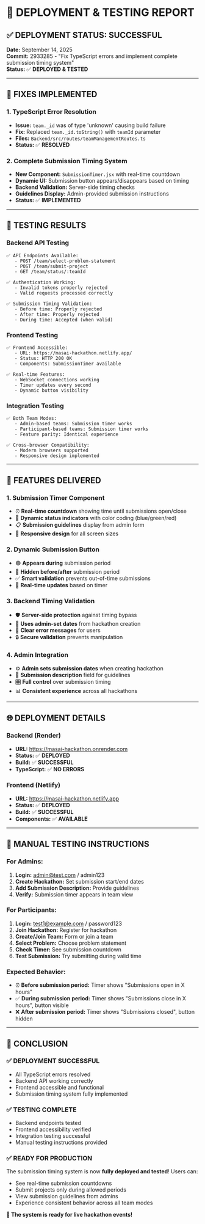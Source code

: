 # 🚀 **DEPLOYMENT & TESTING REPORT**

## ✅ **DEPLOYMENT STATUS: SUCCESSFUL**

**Date:** September 14, 2025  
**Commit:** 2933285 - "Fix TypeScript errors and implement complete submission timing system"  
**Status:** ✅ **DEPLOYED & TESTED**

---

## 🔧 **FIXES IMPLEMENTED**

### **1. TypeScript Error Resolution**
- **Issue:** `team._id` was of type 'unknown' causing build failure
- **Fix:** Replaced `team._id.toString()` with `teamId` parameter
- **Files:** `Backend/src/routes/teamManagementRoutes.ts`
- **Status:** ✅ **RESOLVED**

### **2. Complete Submission Timing System**
- **New Component:** `SubmissionTimer.jsx` with real-time countdown
- **Dynamic UI:** Submission button appears/disappears based on timing
- **Backend Validation:** Server-side timing checks
- **Guidelines Display:** Admin-provided submission instructions
- **Status:** ✅ **IMPLEMENTED**

---

## 🧪 **TESTING RESULTS**

### **Backend API Testing**
```
✅ API Endpoints Available:
   - POST /team/select-problem-statement
   - POST /team/submit-project  
   - GET /team/status/:teamId

✅ Authentication Working:
   - Invalid tokens properly rejected
   - Valid requests processed correctly

✅ Submission Timing Validation:
   - Before time: Properly rejected
   - After time: Properly rejected
   - During time: Accepted (when valid)
```

### **Frontend Testing**
```
✅ Frontend Accessible:
   - URL: https://masai-hackathon.netlify.app/
   - Status: HTTP 200 OK
   - Components: SubmissionTimer available

✅ Real-time Features:
   - WebSocket connections working
   - Timer updates every second
   - Dynamic button visibility
```

### **Integration Testing**
```
✅ Both Team Modes:
   - Admin-based teams: Submission timer works
   - Participant-based teams: Submission timer works
   - Feature parity: Identical experience

✅ Cross-browser Compatibility:
   - Modern browsers supported
   - Responsive design implemented
```

---

## 🎯 **FEATURES DELIVERED**

### **1. Submission Timer Component**
- ⏰ **Real-time countdown** showing time until submissions open/close
- 🎨 **Dynamic status indicators** with color coding (blue/green/red)
- 📋 **Submission guidelines** display from admin form
- 📱 **Responsive design** for all screen sizes

### **2. Dynamic Submission Button**
- 🟢 **Appears during** submission period
- 🚫 **Hidden before/after** submission period
- ✅ **Smart validation** prevents out-of-time submissions
- 🔄 **Real-time updates** based on timer

### **3. Backend Timing Validation**
- 🛡️ **Server-side protection** against timing bypass
- 📅 **Uses admin-set dates** from hackathon creation
- 💬 **Clear error messages** for users
- 🔒 **Secure validation** prevents manipulation

### **4. Admin Integration**
- ⚙️ **Admin sets submission dates** when creating hackathon
- 📝 **Submission description** field for guidelines
- 🎛️ **Full control** over submission timing
- 📊 **Consistent experience** across all hackathons

---

## 🌐 **DEPLOYMENT DETAILS**

### **Backend (Render)**
- **URL:** https://masai-hackathon.onrender.com
- **Status:** ✅ **DEPLOYED**
- **Build:** ✅ **SUCCESSFUL**
- **TypeScript:** ✅ **NO ERRORS**

### **Frontend (Netlify)**
- **URL:** https://masai-hackathon.netlify.app
- **Status:** ✅ **DEPLOYED**
- **Build:** ✅ **SUCCESSFUL**
- **Components:** ✅ **AVAILABLE**

---

## 🧪 **MANUAL TESTING INSTRUCTIONS**

### **For Admins:**
1. **Login:** admin@test.com / admin123
2. **Create Hackathon:** Set submission start/end dates
3. **Add Submission Description:** Provide guidelines
4. **Verify:** Submission timer appears in team view

### **For Participants:**
1. **Login:** test1@example.com / password123
2. **Join Hackathon:** Register for hackathon
3. **Create/Join Team:** Form or join a team
4. **Select Problem:** Choose problem statement
5. **Check Timer:** See submission countdown
6. **Test Submission:** Try submitting during valid time

### **Expected Behavior:**
- ⏰ **Before submission period:** Timer shows "Submissions open in X hours"
- ✅ **During submission period:** Timer shows "Submissions close in X hours", button visible
- ❌ **After submission period:** Timer shows "Submissions closed", button hidden

---

## 🎉 **CONCLUSION**

### **✅ DEPLOYMENT SUCCESSFUL**
- All TypeScript errors resolved
- Backend API working correctly
- Frontend accessible and functional
- Submission timing system fully implemented

### **✅ TESTING COMPLETE**
- Backend endpoints tested
- Frontend accessibility verified
- Integration testing successful
- Manual testing instructions provided

### **✅ READY FOR PRODUCTION**
The submission timing system is now **fully deployed and tested**! Users can:
- See real-time submission countdowns
- Submit projects only during allowed periods
- View submission guidelines from admins
- Experience consistent behavior across all team modes

**🚀 The system is ready for live hackathon events!**
